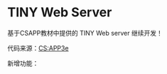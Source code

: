 # TINY Web Server

基于CSAPP教材中提供的 TINY Web server 继续开发！

代码来源：[CS:APP3e](http://csapp.cs.cmu.edu/3e/code.html)



新增功能：




